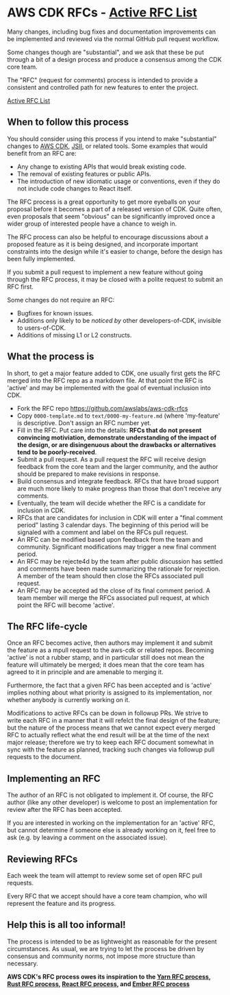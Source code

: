 # AWS CDK RFCs - [Active RFC List](https://github.com/rust-lang/rfcs/pulls)

Many changes, including bug fixes and documentation improvements can be
implemented and reviewed via the normal GitHub pull request workflow.

Some changes though are "substantial", and we ask that these be put
through a bit of a design process and produce a consensus among the CDK
core team.

The "RFC" (request for comments) process is intended to provide a
consistent and controlled path for new features to enter the project.

[Active RFC List](https://github.com/awslabs/aws-cdk-rfcs/pulls)

## When to follow this process

You should consider using this process if you intend to make "substantial"
changes to [AWS CDK](), [JSII](), or related tools. Some examples that would
benefit from an RFC are:

- Any change to existing APIs that would break existing code.
- The removal of existing features or public APIs.
- The introduction of new idiomatic usage or conventions, even if they
  do not include code changes to React itself.

The RFC process is a great opportunity to get more eyeballs on your proposal
before it becomes a part of a released version of CDK. Quite often, even
proposals that seem "obvious" can be significantly improved once a wider
group of interested people have a chance to weigh in.

The RFC process can also be helpful to encourage discussions about a proposed
feature as it is being designed, and incorporate important constraints into
the design while it's easier to change, before the design has been fully
implemented.

If you submit a pull request to implement a new feature without going through
the RFC process, it may be closed with a polite request to submit an RFC first.

Some changes do not require an RFC:

- Bugfixes for known issues.
- Additions only likely to be _noticed by_ other developers-of-CDK,
  invisible to users-of-CDK.
- Additions of missing L1 or L2 constructs.

## What the process is

In short, to get a major feature added to CDK, one usually first gets
the RFC merged into the RFC repo as a markdown file. At that point the RFC
is 'active' and may be implemented with the goal of eventual inclusion
into CDK.

- Fork the RFC repo https://github.com/awslabs/aws-cdk-rfcs
- Copy `0000-template.md` to `text/0000-my-feature.md` (where 'my-feature' is
  descriptive. Don't assign an RFC number yet.
- Fill in the RFC. Put care into the details: **RFCs that do not present
  convincing motiviation, demonstrate understanding of the impact of the design,
  or are disingenuous about the drawbacks or alternatives tend to be
  poorly-received**.
- Submit a pull request. As a pull request the RFC will receive design
  feedback from the core team and the larger community, and the author should
  be prepared to make revisions in response.
- Build consensus and integrate feedback. RFCs that have broad support are
  much more likely to make progress than those that don't receive any comments.
- Eventually, the team will decide whether the RFC is a candidate for
  inclusion in CDK.
- RFCs that are candidates for inclusion in CDK will enter a "final comment
  period" lasting 3 calendar days. The beginning of this period will be signaled
  with a comment and label on the RFCs pull request.
- An RFC can be modified based upon feedback from the team and community.
  Significant modifications may trigger a new final comment period.
- An RFC may be rejecte4d by the team after public discussion has settled and
  comments have been made summarizing the rationale for rejection. A member of
  the team should then close the RFCs associated pull request.
- An RFC may be accepted ad the close of its final comment period. A team
  member will merge the RFCs associated pull request, at which point the RFC
  will become 'active'.

## The RFC life-cycle

Once an RFC becomes active, then authors may implement it and submit the feature
as a mpull request to the aws-cdk or related repos. Becoming 'active' is not a
rubber stamp, and in particular still does not mean the feature will ultimately
be merged; it does mean that the core team has agreed to it in principle and are
amenable to merging it.

Furthermore, the fact that a given RFC has been accepted and is 'active' implies
nothing about what priority is assigned to its implementation, nor whether
anybody is currently working on it.

Modifications to active RFCs can be down in followup PRs. We strive to write
each RFC in a manner that it will refelct the final design of the feature; but
the nature of the process means that we cannot expect every merged RFC to
actually reflect what the end result will be at the time of the next major
release; therefore we try to keep each RFC document somewhat in sync with the
feature as planned, tracking such changes via followup pull requests to the
document.

## Implementing an RFC

The author of an RFC is not obligated to implement it. Of course, the RFC
author (like any other developer) is welcome to post an implementation for
review after the RFC has been accepted.

If you are interested in working on the implementation for an 'active' RFC, but
cannot determine if someone else is already working on it, feel free to ask
(e.g. by leaving a comment on the associated issue).

## Reviewing RFCs

Each week the team will attempt to review some set of open RFC pull requests.

Every RFC that we accept should have a core team champion, who will represent
the feature and its progress.

## Help this is all too informal!

The process is intended to be as lightweight as reasonable for the present
circumstances. As usual, we are trying to let the process be driven by consensus
and community norms, not impose more structure than necessary.

**AWS CDK's RFC process owes its inspiration to the [Yarn RFC process], [Rust RFC process], [React RFC process], and [Ember RFC process]**

[yarn rfc process]: https://github.com/yarnpkg/rfcs
[rust rfc process]: https://github.com/rust-lang/rfcs
[react rfc process]: https://github.com/reactjs/rfcs
[ember rfc process]: https://github.com/emberjs/rfcs
